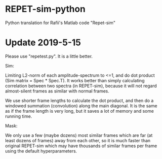 # REPET-sim-python
Python translation for Rafii's Matlab code "Repet-sim"

# Update 2019-5-15
Please use "repetest.py". It is a little better.

Sim:

Limiting L2-norm of each amplitude-spectrum to <=1, and do dot product (Sim matrix = Spec * Spec.T). It works better than simply calculating correlation between two spectra (in REPET-sim), because it will not regard almost-silent frames as similar with normal frames.

We use shorter frame lengths to calculate the dot product, and then do a windowed summation (convolution) along the main diagonal. It is the same as if the frame length is very long, but it saves a lot of memory and some running time.

Mask:

We only use a few (maybe dozens) most similar frames which are far (at least dozens of frames) away from each other, so it is much faster than original REPET-sim which may have thousands of similar frames per frame using the default hyperparameters.
